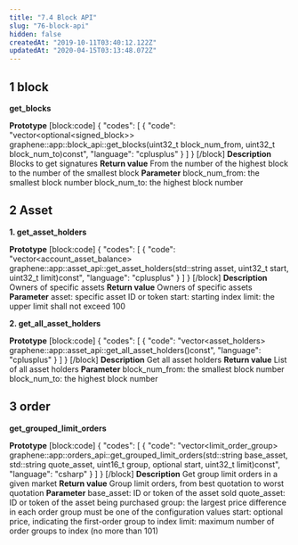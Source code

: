 ```yaml
---
title: "7.4 Block API"
slug: "76-block-api"
hidden: false
createdAt: "2019-10-11T03:40:12.122Z"
updatedAt: "2020-04-15T03:13:48.072Z"
---
```

## 1 block

**get_blocks**

**Prototype**
[block:code]
{
  "codes": [
    {
      "code": "vector<optional<signed_block>> graphene::app::block_api::get_blocks(uint32_t block_num_from, uint32_t block_num_to)const",
      "language": "cplusplus"
    }
  ]
}
[/block]
**Description**
Blocks to get signatures
**Return value**
From the number of the highest block to the number of the smallest block
**Parameter**
block_num_from: the smallest block number
block_num_to: the highest block number

## 2 Asset

**1. get_asset_holders** 

**Prototype**
[block:code]
{
  "codes": [
    {
      "code": "vector<account_asset_balance> graphene::app::asset_api::get_asset_holders(std::string asset, uint32_t start, uint32_t limit)const",
      "language": "cplusplus"
    }
  ]
}
[/block]
**Description**
Owners of specific assets
**Return value**
Owners of specific assets
**Parameter**
asset: specific asset ID or token
start: starting index
limit: the upper limit shall not exceed 100

**2. get_all_asset_holders** 

**Prototype**
[block:code]
{
  "codes": [
    {
      "code": "vector<asset_holders> graphene::app::asset_api::get_all_asset_holders()const",
      "language": "cplusplus"
    }
  ]
}
[/block]
**Description**
Get all asset holders
**Return value**
List of all asset holders
**Parameter**
block_num_from: the smallest block number
block_num_to: the highest block number

## 3 order

**get_grouped_limit_orders** 

**Prototype**
[block:code]
{
  "codes": [
    {
      "code": "vector<limit_order_group> graphene::app::orders_api::get_grouped_limit_orders(std::string base_asset, std::string quote_asset, uint16_t group, optional<price> start, uint32_t limit)const",
      "language": "csharp"
    }
  ]
}
[/block]
**Description**
Get group limit orders in a given market
**Return value**
Group limit orders, from best quotation to worst quotation
**Parameter**
base_asset: ID or token of the asset sold
quote_asset: ID or token of the asset being purchased
group: the largest price difference in each order group must be one of the configuration values
start: optional price, indicating the first-order group to index
limit: maximum number of order groups to index (no more than 101)